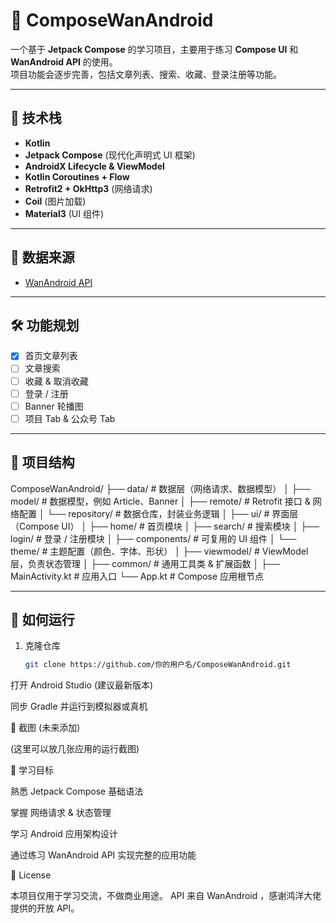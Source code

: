 # 📱 ComposeWanAndroid

一个基于 **Jetpack Compose** 的学习项目，主要用于练习 **Compose UI** 和 **WanAndroid API** 的使用。  
项目功能会逐步完善，包括文章列表、搜索、收藏、登录注册等功能。

---

## 🚀 技术栈

- **Kotlin**
- **Jetpack Compose** (现代化声明式 UI 框架)
- **AndroidX Lifecycle & ViewModel**
- **Kotlin Coroutines + Flow**
- **Retrofit2 + OkHttp3** (网络请求)
- **Coil** (图片加载)
- **Material3** (UI 组件)

---

## 📡 数据来源

- [WanAndroid API](https://www.wanandroid.com/blog/show/2)

---

## 🛠 功能规划

- [x] 首页文章列表  
- [ ] 文章搜索  
- [ ] 收藏 & 取消收藏  
- [ ] 登录 / 注册  
- [ ] Banner 轮播图  
- [ ] 项目 Tab & 公众号 Tab  

---

## 📂 项目结构

ComposeWanAndroid/
├── data/ # 数据层（网络请求、数据模型）
│ ├── model/ # 数据模型，例如 Article、Banner
│ ├── remote/ # Retrofit 接口 & 网络配置
│ └── repository/ # 数据仓库，封装业务逻辑
│
├── ui/ # 界面层（Compose UI）
│ ├── home/ # 首页模块
│ ├── search/ # 搜索模块
│ ├── login/ # 登录 / 注册模块
│ ├── components/ # 可复用的 UI 组件
│ └── theme/ # 主题配置（颜色、字体、形状）
│
├── viewmodel/ # ViewModel 层，负责状态管理
│
├── common/ # 通用工具类 & 扩展函数
│
├── MainActivity.kt # 应用入口
└── App.kt # Compose 应用根节点


---

## 🏃 如何运行

1. 克隆仓库
   ```bash
   git clone https://github.com/你的用户名/ComposeWanAndroid.git


打开 Android Studio (建议最新版本)

同步 Gradle 并运行到模拟器或真机

📸 截图 (未来添加)

(这里可以放几张应用的运行截图)

📖 学习目标

熟悉 Jetpack Compose 基础语法

掌握 网络请求 & 状态管理

学习 Android 应用架构设计

通过练习 WanAndroid API 实现完整的应用功能

📜 License

本项目仅用于学习交流，不做商业用途。
API 来自 WanAndroid
，感谢鸿洋大佬提供的开放 API。
